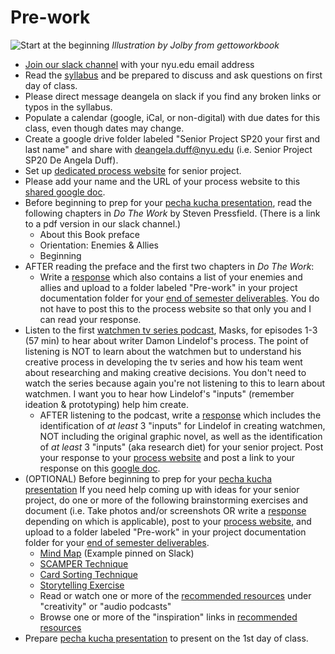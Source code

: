 # Pre-work

![Start at the beginning](http://teaching.polishedsolid.com/images/gettoworkbook_start_at_the_beginning.png) _Illustration by Jolby from gettoworkbook_

* [Join our slack channel](https://join.slack.com/t/idmspsp20/signup) with your nyu.edu email address
* Read the [syllabus](../syllabus.md) and be prepared to discuss and ask questions on first day of class.  
* Please direct message deangela on slack if you find any broken links or typos in the syllabus.
* Populate a calendar \(google, iCal, or non-digital\) with due dates for this class, even though dates may change.
* Create a google drive folder labeled "Senior Project SP20 your first and last name" and share with deangela.duff@nyu.edu \(i.e. Senior Project SP20 De Angela Duff\).
* Set up [dedicated process website](website.md) for senior project.
* Please add your name and the URL of your process website to this [shared google doc](https://docs.google.com/document/d/1tCl_rZb0OH85Z7vJsOvBm2n4mHT7xS9MQHRWxix_l6M/edit?usp=sharing).
* Before beginning to prep for your [pecha kucha presentation](pecha_kucha.md), read the following chapters in _Do The Work_ by Steven Pressfield. \(There is a link to a pdf version in our slack channel.\) 
  * About this Book preface
  * Orientation: Enemies & Allies
  * Beginning
* AFTER reading the preface and the first two chapters in _Do The Work_:
  * Write a [response](../assignments/responses.md) which also contains a list of your enemies and allies and upload to a folder labeled "Pre-work" in your project documentation folder for your [end of semester deliverables](../end_of_semester_deliverables/). You do not have to post this to the process website so that only you and I can read your response.
* Listen to the first [watchmen tv series podcast](https://www.hbo.com/watchmen/watchmen-listen-to-official-podcast), Masks, for episodes 1-3 \(57 min\) to hear about writer Damon Lindelof's process. The point of listening is NOT to learn about the watchmen but to understand his creative process in developing the tv series and how his team went about researching and making creative decisions. You don't need to watch the series because again you're not listening to this to learn about watchmen. I want you to hear how Lindelof's "inputs" \(remember ideation & prototyping\) help him create.
  * AFTER listening to the podcast, write a [response](../assignments/responses.md) which includes the identification of _at least_ 3 "inputs" for Lindelof in creating watchmen, NOT including the original graphic novel, as well as the identification of _at least_ 3 "inputs" \(aka research diet\) for your senior project. Post your response to your [process website](website.md) and post a link to your response on this [google doc](https://docs.google.com/document/d/1wHaH_ytbwvz8WO1-h-0mByGPXTLDCKLRHbA8N-UfVBc/edit?usp=sharing). 
* \(OPTIONAL\) Before beginning to prep for your [pecha kucha presentation](pecha_kucha.md) If you need help coming up with ideas for your senior project, do one or more of the following brainstorming exercises and document \(i.e. Take photos and/or screenshots OR write a [response](../assignments/responses.md) depending on which is applicable\), post to your [process website](website.md), and upload to a folder labeled "Pre-work" in your project documentation folder for your [end of semester deliverables](../end_of_semester_deliverables/).
  * [Mind Map](http://lifehacker.com/how-to-use-mind-maps-to-unleash-your-brains-creativity-1348869811) \(Example pinned on Slack\)
  * [SCAMPER Technique](http://www.mindtools.com/pages/article/newCT_02.htm)
  * [Card Sorting Technique](../brainstorming/card_sorting.md)
  * [Storytelling Exercise](../brainstorming/storytelling_exercise.md)
  * Read or watch one or more of the [recommended resources](../recommended_resources.md) under "creativity" or "audio podcasts"
  * Browse one or more of the "inspiration" links in [recommended resources](../recommended_resources.md)
* Prepare [pecha kucha presentation](pecha_kucha.md) to present on the 1st day of class.

